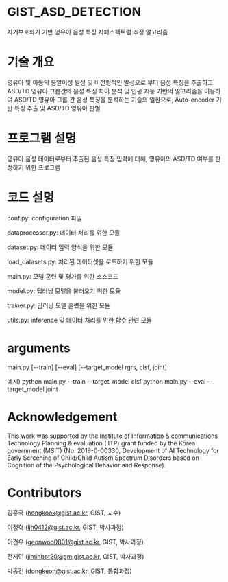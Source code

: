 # GIST_ASD_DETECTION
자기부호화기 기반 영유아 음성 특징 자폐스펙트럼 추정 알고리즘

# 기술 개요
영유아 및 아동의 옹알이성 발성 및 비전형적인 발성으로 부터 음성 특징을 추출하고 ASD/TD 영유아 그룹간의 음성 특징 차이 분석 및 인공 지능 기반의 알고리즘을 이용하여 ASD/TD 영유아 그룹 간 음성 특징을 분석하는 기술의 일환으로, Auto-encoder 기반 특징 추출 및 ASD/TD 영유아 판별

# 프로그램 설명
영유아 음성 데이터로부터 추출된 음성 특징 입력에 대해, 영유아의 ASD/TD 여부를 판정하기 위한 프로그램

# 코드 설명
conf.py: configuration 파일

dataprocessor.py: 데이터 처리를 위한 모듈

dataset.py: 데이터 입력 양식을 위한 모듈

load_datasets.py: 처리된 데이터셋을 로드하기 위한 모듈

main.py: 모델 훈련 및 평가를 위한 소스코드

model.py: 딥러닝 모델을 불러오기 위한 모듈

trainer.py: 딥러닝 모델 훈련을 위한 모듈

utils.py: inference 및 데이터 처리를 위한 함수 관련 모듈

# arguments
main.py [--train] [--eval] [--target_model rgrs, clsf, joint]

예시)
python main.py --train --target_model clsf
python main.py --eval --target_model joint

# Acknowledgement
This work was supported by the Institute of Information & communications Technology Planning & evaluation (IITP) grant funded by the Korea government (MSIT) (No. 2019-0-00330, Development of AI Technology for Early Screening of Child/Child Autism Spectrum Disorders based on Cognition of the Psychological Behavior and Response).

# Contributors
김홍국 (hongkook@gist.ac.kr, GIST, 교수)

이정혁 (ljh0412@gist.ac.kr, GIST, 박사과정)

이건우 (geonwoo0801@gist.ac.kr, GIST, 박사과정)

전지민 (jiminbot20@gm.gist.ac.kr, GIST, 박사과정)

박동건  (dongkeon@gist.ac.kr, GIST, 통합과정)
